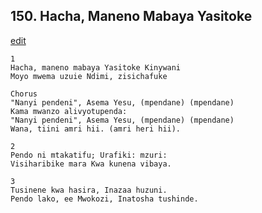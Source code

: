 ## 150. Hacha, Maneno Mabaya Yasitoke
[edit](https://docs.google.com/document/d/1O%2DlhRbnxO2l0FbjOAYtaesjX_Muuzqd0/edit?mode=html)




    1
    Hacha, maneno mabaya Yasitoke Kinywani
    Moyo mwema uzuie Ndimi, zisichafuke

    Chorus
    "Nanyi pendeni", Asema Yesu, (mpendane) (mpendane)
    Kama mwanzo alivyotupenda:
    "Nanyi pendeni", Asema Yesu, (mpendane) (mpendane)
    Wana, tiini amri hii. (amri heri hii).

    2
    Pendo ni mtakatifu; Urafiki: mzuri:
    Visiharibike mara Kwa kunena vibaya.

    3
    Tusinene kwa hasira, Inazaa huzuni.
    Pendo lako, ee Mwokozi, Inatosha tushinde.



